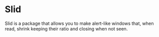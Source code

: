 # Slid

Slid is a package that allows you to
make alert-like windows that, when read,
shrink keeping their ratio and closing when not seen.